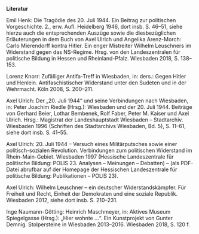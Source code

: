 **Literatur**

Emil Henk: Die Tragödie des 20. Juli 1944. Ein Beitrag zur politischen
Vorgeschichte. 2., erw. Aufl. Heidelberg 1946, dort insb. S. 46–51,
siehe hierzu auch die entsprechenden Auszüge sowie die diesbezüglichen
Erläuterungen in dem Buch von Axel Ulrich und Angelika Arenz-Morch:
Carlo Mierendorff kontra Hitler. Ein enger Mistreiter Wilhelm Leuschners
im Widerstand gegen das NS-Regime. Hrsg. von den Landeszentralen für
politische Bildung in Hessen und Rheinland-Pfalz. Wiesbaden 2018, S.
138–153.

Lorenz Knorr: Zufälliger Antifa-Treff in Wiesbaden, in: ders.: Gegen
Hitler und Henlein. Antifaschistischer Widerstand unter den Sudeten und
in der Wehrmacht. Köln 2008, S. 200–211.

Axel Ulrich: Der „20. Juli 1944“ und seine Verbindungen nach Wiesbaden,
in: Peter Joachim Riedle (Hrsg.): Wiesbaden und der 20. Juli 1944.
Beiträge von Gerhard Beier, Lothar Bembenek, Rolf Faber, Peter M. Kaiser
und Axel Ulrich. Hrsg.: Magistrat der Landeshauptstadt Wiesbaden –
Stadtarchiv. Wiesbaden 1996 (Schriften des Stadtarchivs Wiesbaden, Bd.
5), S. 11–61, siehe dort insb. S. 41–55.

Axel Ulrich: 20. Juli 1944 – Versuch eines Militärputsches sowie einer
politisch-sozialen Revolution. Verbindungen zum politischen Widerstand
im Rhein-Main-Gebiet. Wiesbaden 1997 (Hessische Landeszentrale für
politische Bildung: POLIS 23. Analysen – Meinungen – Debatten) – (als
PDF-Datei abrufbar auf der Homepage der Hessischen Landeszentrale für
politische Bildung: Publikationen – POLIS 23).

Axel Ulrich: Wilhelm Leuschner – ein deutscher Widerstandskämpfer. Für
Freiheit und Recht, Einheit der Demokraten und eine soziale Republik.
Wiesbaden 2012, siehe dort insb. S. 210–231.

Inge Naumann-Götting: Heinrich Maschmeyer, in: Aktives Museum
Spiegelgasse (Hrsg.): „Hier wohnte …“. Ein Kunstprojekt von Gunter
Demnig. Stolpersteine in Wiesbaden 2013–2016. Wiesbaden 2018, S. 120 f.
